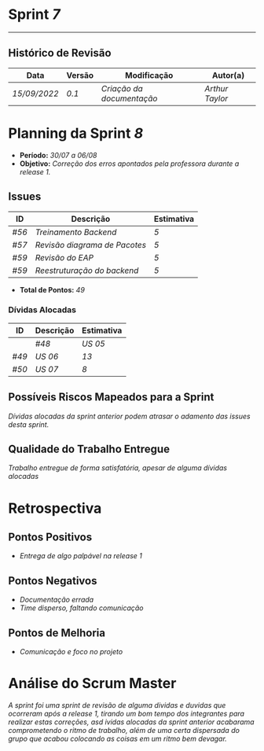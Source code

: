 <!---
O layout da documentação das sprints foi feito se baseando nos documentos produzidos
pela equipe do software Acácia, estando disponíveis em: 
<https://github.com/fga-eps-mds/2019.2-Acacia/tree/develop/docs/sprints>.
Tal layout é apenas um exemplo e pode vir a ser alterado a qualquer momento!
-->
# Sprint _7_
---
## Histórico de Revisão
| Data | Versão | Modificação | Autor(a) |
| --- | --- | --- | --- |
| _15/09/2022_ | _0.1_ | _Criação da documentação_ | _Arthur Taylor_ |

# Planning da Sprint _8_

- **Período:** _30/07 a 06/08_
- **Objetivo:** _Correção dos erros apontados pela professora durante a release 1._

## Issues

| **ID** | **Descrição** | **Estimativa** |
| --- | --- | --- | 
| _#56_ | _Treinamento Backend_ | _5_ |
| _#57_ | _Revisão diagrama de Pacotes_ | _5_ |
| _#59_ | _Revisão do EAP_ | _5_ |
| _#59_ | _Reestruturação do backend_ | _5_ |


- **Total de Pontos:** _49_

### Dívidas Alocadas
| **ID** | **Descrição** | **Estimativa** |
| --- | --------- | --------- | 
|| _#48_ | _US 05_ | _8_ |
| _#49_ | _US 06_ | _13_ |
| _#50_ | _US 07_ | _8_ |

## Possíveis Riscos Mapeados para a Sprint

_Dívidas alocadas da sprint anterior podem atrasar o adamento das issues desta sprint._

## Qualidade do Trabalho Entregue
_Trabalho entregue de forma satisfatória, apesar de alguma dívidas alocadas_

# Retrospectiva

## Pontos Positivos
- _Entrega de algo palpável na release 1_

## Pontos Negativos
- _Documentação errada_
- _Time disperso, faltando comunicação_

## Pontos de Melhoria
- _Comunicação e foco no projeto_

# Análise do Scrum Master
_A sprint foi uma sprint de revisão de alguma dividas e duvidas que ocorreram após a release 1, tirando um bom tempo dos integrantes para realizar estas correções, asd ividas alocadas da sprint anterior acabarama comprometendo o ritmo de trabalho, além de uma certa dispersada do grupo que acabou colocando as coisas em um ritmo bem devagar._
